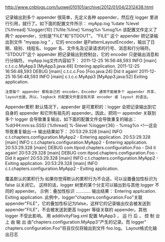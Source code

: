 http://www.cnblogs.com/luowei010101/archive/2012/01/04/2312438.html

记录输出到多个 appender 很简单，先定义各种 appender，然后在 logger 里进行引用，就行了。如下面的配置文件所示：
<configuration>
	<appender name="FILE" class="ch.qos.logback.core.FileAppender">
		<file>myApp.log</file>
		<!-- encoders are assigned by default the type ch.qos.logback.classic.encoder.PatternLayoutEncoder -->
		<encoder>
			<pattern>%date %level [%thread] %logger{10} [%file:%line] %msg%n</pattern>
		</encoder>
	</appender>
	<appender name="STDOUT" class="ch.qos.logback.core.ConsoleAppender">
		<encoder>
			<pattern>%msg%n</pattern>
		</encoder>
	</appender>
	<root level="debug">
		<appender-ref ref="FILE" />
		<appender-ref ref="STDOUT" />
	</root>
</configuration>
该配置文件定义了两个 appender，分别是"FILE"和"STDOUT"。 "FILE" 这个 appender 把记录输 出到文件 "myapp.log " ，它的 encoder 是PatternLayoutEncoder，输出了日期、级别、线程名、logger 名、文件名及记录请求的行号、消息和行分隔符。 "STDOUT"这个 appender 把记录输出到控制台，它的 encoder 只是输出消息和行分隔符。 myApp.log文件内容如下：
2011-12-25 16:56:48,593 INFO [main] c.t.c.c.MyApp3 [MyApp3.java:48] Entering application.
2011-12-25 16:56:48,593 DEBUG [main] c.t.c.c.Foo [Foo.java:24] Did it again!
2011-12-25 16:56:48,593 INFO [main] c.t.c.c.MyApp3 [MyApp3.java:52] Exiting application.

	注意每个 appender 都有自己的 encoder。Encoder 通常不能被多个 appender 共享，layout也是。所以，logback 的配置文件里没有共享 encoder 或 layout 的语法。
Appender累积
默认情况下，appender 是可累积的：logger 会把记录输出到它自身的 appender 和它所有祖先的 appender。因此，把同一 appender 关联到多个 logger 会导致重复输出，如下面的配置文件会导致重复的输出：
<configuration>
	<appender name="STDOUT" class="ch.qos.logback.core.ConsoleAppender">
		<encoder>
			<pattern>%d{HH:mm:ss.SSS} [%thread] %-5level %logger{36} - %msg%n</pattern>
		</encoder>
	</appender>
	<logger name="chapters.configuration">
		<appender-ref ref="STDOUT" />
	</logger>
	<root level="debug">
		<appender-ref ref="STDOUT" /> <!—这会导致重复输出-->
	</root>
</configuration>
输出结果如下：
20:53:29.328 [main] INFO c.t.chapters.configuration.MyApp2 - Entering application.
20:53:29.328 [main] INFO c.t.chapters.configuration.MyApp2 - Entering application.
20:53:29.328 [main] DEBUG com.ttpod.chapters.configuration.Foo - Did it again!
20:53:29.328 [main] DEBUG com.ttpod.chapters.configuration.Foo - Did it again!
20:53:29.328 [main] INFO c.t.chapters.configuration.MyApp2 - Exiting application.
20:53:29.328 [main] INFO c.t.chapters.configuration.MyApp2 - Exiting application.

覆盖默认的累积行为
如果你觉得默认的累积行为不合适，可以设置叠加性标识为 false 以关闭它。 这样的话，logger 树里的某个分支可以输出到与其他 logger 不同的 appender。
示例：叠加性标识
<configuration>
	…………
	<logger name="com.ttpod.chapters.configuration.Foo" additivity="false">
		<appender-ref ref="FILE" />
	</logger>
	<root level="debug">
		<appender-ref ref="STDOUT" />
	</root>
</configuration>
输出结果：
Entering application.
Exiting application.
此例中，logger"chapters.configuration.Foo"关联 appender"FILE"，它的叠加性标记为false，这样它的记录输出仅会被发送到 appender"FILE"，不会被发送到更高 logger 等级关联的 appender。其他 logger 不受此影响。 用 additivityFlag.xml 配置 MyApp3 ， 运 行 后 ， 控 制 台 上 由 输 出 由"chapters.configuration.MyApp3"产生的记录。而 logger" chapters.configuration.Foo"将且仅仅将输出到文件 foo.log。
Layout格式化输出日志
